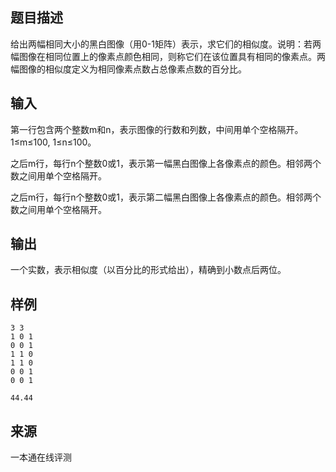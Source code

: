## 题目描述

给出两幅相同大小的黑白图像（用0-1矩阵）表示，求它们的相似度。说明：若两幅图像在相同位置上的像素点颜色相同，则称它们在该位置具有相同的像素点。两幅图像的相似度定义为相同像素点数占总像素点数的百分比。

## 输入

第一行包含两个整数m和n，表示图像的行数和列数，中间用单个空格隔开。1≤m≤100, 1≤n≤100。

之后m行，每行n个整数0或1，表示第一幅黑白图像上各像素点的颜色。相邻两个数之间用单个空格隔开。

之后m行，每行n个整数0或1，表示第二幅黑白图像上各像素点的颜色。相邻两个数之间用单个空格隔开。

## 输出

一个实数，表示相似度（以百分比的形式给出），精确到小数点后两位。

## 样例

```input1
3 3
1 0 1
0 0 1
1 1 0
1 1 0
0 0 1
0 0 1

```

```output1
44.44
```


 ## 来源

 一本通在线评测 